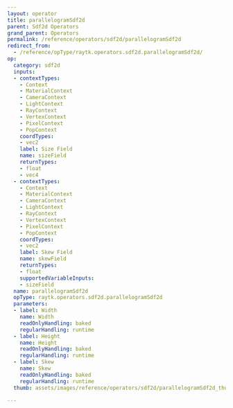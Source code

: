 ```yaml
---
layout: operator
title: parallelogramSdf2d
parent: Sdf2d Operators
grand_parent: Operators
permalink: /reference/operators/sdf2d/parallelogramSdf2d
redirect_from:
  - /reference/opType/raytk.operators.sdf2d.parallelogramSdf2d/
op:
  category: sdf2d
  inputs:
  - contextTypes:
    - Context
    - MaterialContext
    - CameraContext
    - LightContext
    - RayContext
    - VertexContext
    - PixelContext
    - PopContext
    coordTypes:
    - vec2
    label: Size Field
    name: sizeField
    returnTypes:
    - float
    - vec4
  - contextTypes:
    - Context
    - MaterialContext
    - CameraContext
    - LightContext
    - RayContext
    - VertexContext
    - PixelContext
    - PopContext
    coordTypes:
    - vec2
    label: Skew Field
    name: skewField
    returnTypes:
    - float
    supportedVariableInputs:
    - sizeField
  name: parallelogramSdf2d
  opType: raytk.operators.sdf2d.parallelogramSdf2d
  parameters:
  - label: Width
    name: Width
    readOnlyHandling: baked
    regularHandling: runtime
  - label: Height
    name: Height
    readOnlyHandling: baked
    regularHandling: runtime
  - label: Skew
    name: Skew
    readOnlyHandling: baked
    regularHandling: runtime
  thumb: assets/images/reference/operators/sdf2d/parallelogramSdf2d_thumb.png

---
```

